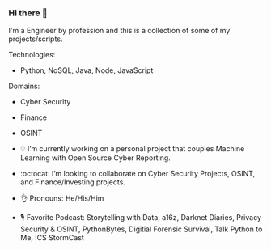 ### Hi there 👋

I'm a Engineer by profession and this is a collection of some of my projects/scripts. 

Technologies:
 - Python, NoSQL, Java, Node, JavaScript
 
 Domains:
  - Cyber Security
  - Finance
  - OSINT
  
  
 - 💡 I’m currently working on a personal project that couples Machine Learning with Open Source Cyber Reporting.
 - :octocat: I’m looking to collaborate on Cyber Security Projects, OSINT, and Finance/Investing projects.
 - 👌  Pronouns: He/His/Him
 - 🎙️ Favorite Podcast: Storytelling with Data, a16z, Darknet Diaries, Privacy Security & OSINT, PythonBytes, Digitial Forensic Survival, Talk Python to Me, ICS StormCast
